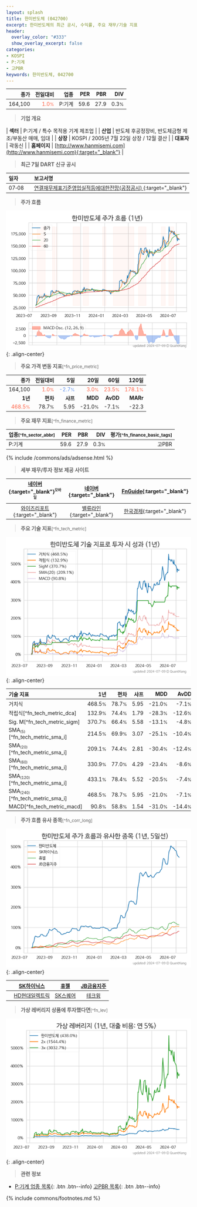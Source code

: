 ```yaml
---
layout: splash
title: 한미반도체 (042700)
excerpt: 한미반도체의 최근 공시, 수익률, 주요 재무/기술 지표
header:
  overlay_color: "#333"
  show_overlay_excerpt: false
categories:
- KOSPI
- P:기계
- 고PBR
keywords: 한미반도체, 042700
---
```


| **종가** | **전일대비** | **업종** | **PER** | **PBR** | **DIV** |
| -------: | -----------: | -------: | ------: | ------: | ------: |
| 164,100 | <span style="color: tomato">1.0<small>%</small></span> | P:기계 | 59.6 | 27.9 | 0.3<small>%</small> |

<!-- more -->


> **기업 개요**<a id="company"></a>

| <span style="white-space:nowrap;">**섹터**</span> | P:기계 / 특수 목적용 기계 제조업 |
| <span style="white-space:nowrap;">**산업**</span> | 반도체 후공정장비, 반도체금형 제조/부동산 매매, 임대 |
| <span style="white-space:nowrap;">**상장**</span> | KOSPI / 2005년 7월 22일 상장 / 12월 결산 |
| <span style="white-space:nowrap;">**대표자**</span> | 곽동신 |
| <span style="white-space:nowrap;">**홈페이지**</span> | [http://www.hanmisemi.com](http://www.hanmisemi.com){:target="_blank"} |


> **최근 7일 DART 신규 공시**<a id="dart"></a>

| **일자** |      | **보고서명** |
| :------- | :--- | :----------- |
| 07&#x2011;08 | | [연결재무제표기준영업실적등에대한전망(공정공시)              ](https://dart.fss.or.kr/dsaf001/main.do?rcpNo=20240708800034){:target="_blank"} |


> **주가 흐름**<a id="price"></a>

![042700](/stock/images/042700.png){: .align-center}


> **주요 가격 변동 지표**<small>[^fn_price_metric]</small>

| **종가** | **전일대비** | **5일** | **20일** | **60일** | **120일** |
| -------: | -----------: | ------: | -------: | -------: | --------: |
| 164,100 | <span style="color: tomato">1.0<small>%</small></span> | <span style="color: cornflowerblue">-2.7<small>%</small></span> | <span style="color: tomato">3.0<small>%</small></span> | <span style="color: tomato">23.5<small>%</small></span> | <span style="color: tomato">178.1<small>%</small></span> |
| **1년** | **편차** | **샤프** | **MDD** | **AvDD** | **MARr** |
| <span style="color: tomato">468.5<small>%</small></span> | 78.7<small>%</small> | 5.95 | -21.0<small>%</small> | -7.1<small>%</small> | -22.3 |


> **주요 재무 지표**<small>[^fn_finance_metric]</small>

| **업종**<small>[^fn_sector_abbr]</small> | **PER** | **PBR** | **DIV** | **평가**<small>[^fn_finance_basic_tags]</small> |
| :--------------------------------------- | ------: | ------: | ------: | ----------------------------------------------: |
| P:기계 | 59.6 | 27.9 | 0.3<small>%</small> | 고PBR |



{% include /commons/ads/adsense.html %}

> **세부 재무/투자 정보 제공 사이트**

| [네이버](https://m.stock.naver.com/domestic/stock/042700/finance/summary){:target="_blank"}<sup><small>모바일</small></sup> | [네이버](https://finance.naver.com/item/coinfo.naver?code=042700){:target="_blank"} | [FnGuide](https://comp.fnguide.com/SVO2/ASP/SVD_Invest.asp?gicode=A042700&MenuYn=Y){:target="_blank"} |
| :---: | :---: | :---: |
| [와이즈리포트](https://comp.wisereport.co.kr/company/c1040001.aspx?cmp_cd=042700){:target="_blank"} | [밸류라인](https://www.valueline.co.kr/finance/summary/042700){:target="_blank"} | [한국경제](https://markets.hankyung.com/stock/042700/financial-summary){:target="_blank"} |


> **주요 기술 지표**<small>[^fn_tech_metric]</small>


![042700](/stock/images/042700_tech.png){: .align-center}

| **기술 지표** | **1년** | **편차** | **샤프** | **MDD** | **AvDD** |
| :------------ | ------: | -----------: | -------: | ------: | -------: |
| 거치식 | 468.5<small>%</small> | 78.7<small>%</small> | 5.95 | -21.0<small>%</small> | -7.1<small>%</small> |
| 적립식[^fn_tech_metric_dca] | 132.9<small>%</small> | 74.4<small>%</small> | 1.79 | -28.3<small>%</small> | -12.6<small>%</small> |
| Sig. M[^fn_tech_metric_sigm] | 370.7<small>%</small> | 66.4<small>%</small> | 5.58 | -13.1<small>%</small> | -4.8<small>%</small> |
| SMA<small><sub>(5)</sub></small>[^fn_tech_metric_sma_i] | 214.5<small>%</small> | 69.9<small>%</small> | 3.07 | -25.1<small>%</small> | -10.4<small>%</small> |
| SMA<small><sub>(20)</sub></small>[^fn_tech_metric_sma_i] | 209.1<small>%</small> | 74.4<small>%</small> | 2.81 | -30.4<small>%</small> | -12.4<small>%</small> |
| SMA<small><sub>(60)</sub></small>[^fn_tech_metric_sma_i] | 330.9<small>%</small> | 77.0<small>%</small> | 4.29 | -23.4<small>%</small> | -8.6<small>%</small> |
| SMA<small><sub>(120)</sub></small>[^fn_tech_metric_sma_i] | 433.1<small>%</small> | 78.4<small>%</small> | 5.52 | -20.5<small>%</small> | -7.4<small>%</small> |
| SMA<small><sub>(240)</sub></small>[^fn_tech_metric_sma_i] | 468.5<small>%</small> | 78.7<small>%</small> | 5.95 | -21.0<small>%</small> | -7.1<small>%</small> |
| MACD[^fn_tech_metric_macd] | 90.8<small>%</small> | 58.8<small>%</small> | 1.54 | -31.0<small>%</small> | -14.4<small>%</small> |


> **주가 흐름 유사 종목**<a id="corr"></a><small>[^fn_corr_long]</small>

![042700](/stock/images/042700_corr.png){: .align-center}

|       | [SK하이닉스](/000660/) | [휴젤](/145020/) | [JB금융지주](/175330/) |
| :---: | :------------------------------------: | :------------------------------------: | :------------------------------------: |
|       | [HD현대일렉트릭](/267260/) | [SK스퀘어](/402340/) | [테크윙](/089030/) |


> **가상 레버리지 상품에 투자했다면**<a id="2x"></a><small>[^fn_lev]</small>

![042700](/stock/images/042700_2x.png){: .align-center}


> **관련 정보**

- [P:기계 업종 목록](/stats/sector/kospi_업종_기계_종목/){: .btn .btn--info} [고PBR 목록](/fn/fn_high_pbr/){: .btn .btn--info}

{% include commons/footnotes.md %}